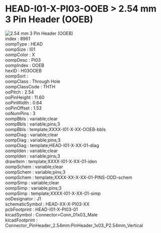 # HEAD-I01-X-PI03-OOEB > 2.54 mm 3 Pin Header (OOEB)  
![2.54 mm 3 Pin Header (OOEB)](image_600.jpg)  
index : 8961  
oompType : HEAD  
oompSize : I01  
oompColor : X  
oompDesc : PI03  
oompIndex : OOEB  
hexID : H03OOEB  
oompSort :   
oompClass : Through Hole  
oompClassCode : THTH  
ooPitch : 2.54  
ooPinHeight : 11.60  
ooPinWidth : 0.64  
ooPinOffset : 1.53  
ooNumPins : 3  
oompBbls : variable;clear  
oompBbls : variable;pins;3  
oompBbls : template;XXXX-I01-X-XX-OOEB-bbls  
oompDiag : variable;clear  
oompDiag : variable;pins;3  
oompDiag : template;HEAD-I01-X-XX-01-diag  
oompIden : variable;clear  
oompIden : variable;pins;3  
drawItem : template;XXXX-I01-X-XX-01-iden  
oompSchem : variable;clear  
oompSchem : variable;pins;3  
oompSchem : template;XXXX-XX-X-XX-01-PINS-ODD-schem  
oompSimp : variable;clear  
oompSimp : variable;pins;3  
oompSimp : template;XXXX-I01-X-XX-01-simp  
ooDesignator : J1  
schematicSymbol : HEAD-XX-X-PI03-XX  
pcbFootprint : HEAD-I01-X-PI03-01  
kicadSymbol : Connector>Conn_01x03_Male  
kicadFootprint : Connector_PinHeader_2.54mm:PinHeader_1x03_P2.54mm_Vertical  
